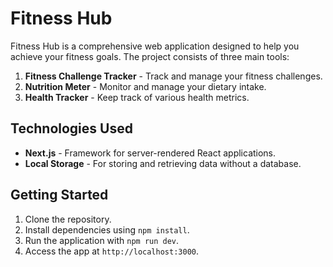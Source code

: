 # Fitness Hub

Fitness Hub is a comprehensive web application designed to help you achieve your fitness goals. The project consists of three main tools:

1. **Fitness Challenge Tracker** - Track and manage your fitness challenges.
2. **Nutrition Meter** - Monitor and manage your dietary intake.
3. **Health Tracker** - Keep track of various health metrics.

## Technologies Used
- **Next.js** - Framework for server-rendered React applications.
- **Local Storage** - For storing and retrieving data without a database.

## Getting Started
1. Clone the repository.
2. Install dependencies using `npm install`.
3. Run the application with `npm run dev`.
4. Access the app at `http://localhost:3000`.


